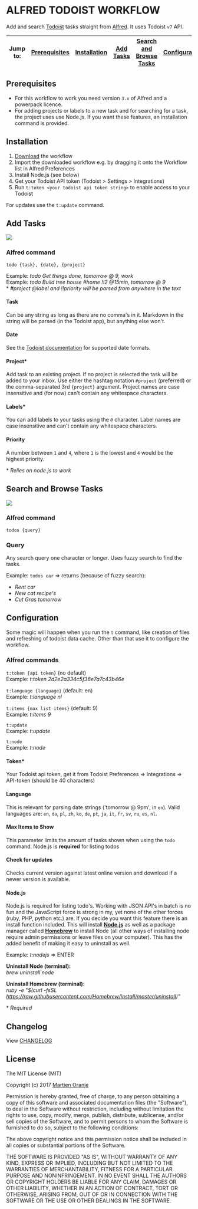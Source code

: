 ALFRED TODOIST WORKFLOW
=======================

Add and search [Todoist](https://todoist.com/) tasks straight from [Alfred](https://www.alfredapp.com). It uses Todoist `v7` API.

| Jump to: | [Prerequisites](#prerequisites) | [Installation](#installation) | [Add Tasks](#add-tasks) | [Search and Browse Tasks](#search-and-browse-tasks) | [Configuration](#configuration) |
|:--------:|:-------------------------------:|:-----------------------------:|:-----------------------:|:---------------------------------------------------:|:-------------------------------:|

Prerequisites
-------------

-	For this workflow to work you need version `3.x` of Alfred and a powerpack licence.
-	For adding projects or labels to a new task and for searching for a task, the project uses use Node.js. If you want these features, an installation command is provided.

Installation
------------

1. [Download](https://github.com/moranje/alfred-workflow-todoist/raw/master/dist/Alfred%20Workflow%20Todoist.alfredworkflow) the workflow
2. Import the downloaded workflow e.g. by dragging it onto the Workflow list in Alfred Preferences
3. Install Node.js (see below)
4. Get your Todoist API token (Todoist > Settings > Integrations)
5. Run `t:token <your todoist api token string>` to enable access to your Todoist

For updates use the `t:update` command.

Add Tasks
---------

<!-- Renew photo to(gif?) -->

![](https://raw.githubusercontent.com/moranje/alfred-workflow-todoist/master/images/add-task.gif)

### Alfred command

`todo {task}, {date}, {project}`

Example: *todo Get things done, tomorrow @ 9, work*  
Example: *todo Build tree house #home !!2 @15min, tomorrow @ 9*  
\* *#project @label and !!priority will be parsed from anywhere in the text*

#### Task

Can be any string as long as there are no comma's in it. Markdown in the string will be parsed (in the Todoist app), but anything else won't.

#### Date

See the [Todoist documentation](https://support.todoist.com/hc/en-us/articles/205325931-Dates-and-Times) for supported date formats.

#### Project\*

Add task to an existing project. If no project is selected the task will be added to your inbox. Use either the hashtag notation `#project` (preferred) or the comma-separated 3rd `{project}` argument. Project names are case insensitive and (for now) can't contain any whitespace characters.

#### Labels\*

You can add labels to your tasks using the `@` character. Label names are case insensitive and can't contain any whitespace characters.

#### Priority

A number between `1` and `4`, where `1` is the lowest and `4` would be the highest priority.

\* *Relies on node.js to work*

Search and Browse Tasks
-----------------------

<!-- Renew photo (gif?) -->

![](https://raw.githubusercontent.com/moranje/alfred-workflow-todoist/master/images/search-tasks.gif)

### Alfred command

`todos {query}`

### Query

Any search query one character or longer. Uses fuzzy search to find the tasks.

Example: `todos car` => returns (because of fuzzy search):  
- *Rent car*  
- *New cat recipe's*  
- *Cut Gras tomorrow*

Configuration
-------------

Some magic will happen when you run the `t` command, like creation of files and refreshing of todoist data cache. Other than that use it to configure the workflow.

### Alfred commands

`t:token {api token}` (no default)  
Example: *t:token 2d2e2a334c5f36e7a7c43b46e*

`t:language {language}` (default: en)  
Example: *t:language nl*

`t:items {max list items}` (default: 9)  
Example: *t:items 9*

`t:update`  
Example: *t:update*

`t:node`  
Example: *t:node*

#### Token\*

Your Todoist api token, get it from Todoist Preferences => Integrations => API-token (should be 40 characters)

#### Language

This is relevant for parsing date strings ('tomorrow @ 9pm', in `en`). Valid languages are: `en`, `da`, `pl`, `zh`, `ko`, `de`, `pt`, `ja`, `it`, `fr`, `sv`, `ru`, `es`, `nl`.

#### Max Items to Show

This parameter limits the amount of tasks shown when using the `todo` command. Node.js is **required** for listing todos

#### Check for updates

Checks current version against latest online version and download if a newer version is available.

#### Node.js

Node.js is required for listing todo's. Working with JSON API's in batch is no fun and the JavaScript force is strong in my, yet none of the other forces (ruby, PHP, python etc.) are. If you decide you want this feature there is an install function included. This will install **[Node.js](https://nodejs.org/en/)** as well as a package manager called **[Homebrew](https://brew.sh/index_nl.html)** to install Node (all other ways of installing node require admin permissions or leave files on your computer). This has the added benefit of making it easy to uninstall as well.

Example: *t:nodejs* => ENTER

**Uninstall Node (terminal):**  
*brew uninstall node*

**Uninstall Homebrew (terminal):**  
*ruby -e "$(curl -fsSL https://raw.githubusercontent.com/Homebrew/install/master/uninstall)"*

\* *Required*

Changelog
---------

View [CHANGELOG](https://github.com/moranje/alfred-workflow-todoist/blob/master/CHANGELOG.md)

License
-------

The MIT License (MIT)

Copyright (c) 2017 [Martien Oranje](https://github.com/moranje)

Permission is hereby granted, free of charge, to any person obtaining a copy of this software and associated documentation files (the "Software"), to deal in the Software without restriction, including without limitation the rights to use, copy, modify, merge, publish, distribute, sublicense, and/or sell copies of the Software, and to permit persons to whom the Software is furnished to do so, subject to the following conditions:

The above copyright notice and this permission notice shall be included in all copies or substantial portions of the Software.

THE SOFTWARE IS PROVIDED "AS IS", WITHOUT WARRANTY OF ANY KIND, EXPRESS OR IMPLIED, INCLUDING BUT NOT LIMITED TO THE WARRANTIES OF MERCHANTABILITY, FITNESS FOR A PARTICULAR PURPOSE AND NONINFRINGEMENT. IN NO EVENT SHALL THE AUTHORS OR COPYRIGHT HOLDERS BE LIABLE FOR ANY CLAIM, DAMAGES OR OTHER LIABILITY, WHETHER IN AN ACTION OF CONTRACT, TORT OR OTHERWISE, ARISING FROM, OUT OF OR IN CONNECTION WITH THE SOFTWARE OR THE USE OR OTHER DEALINGS IN THE SOFTWARE.
